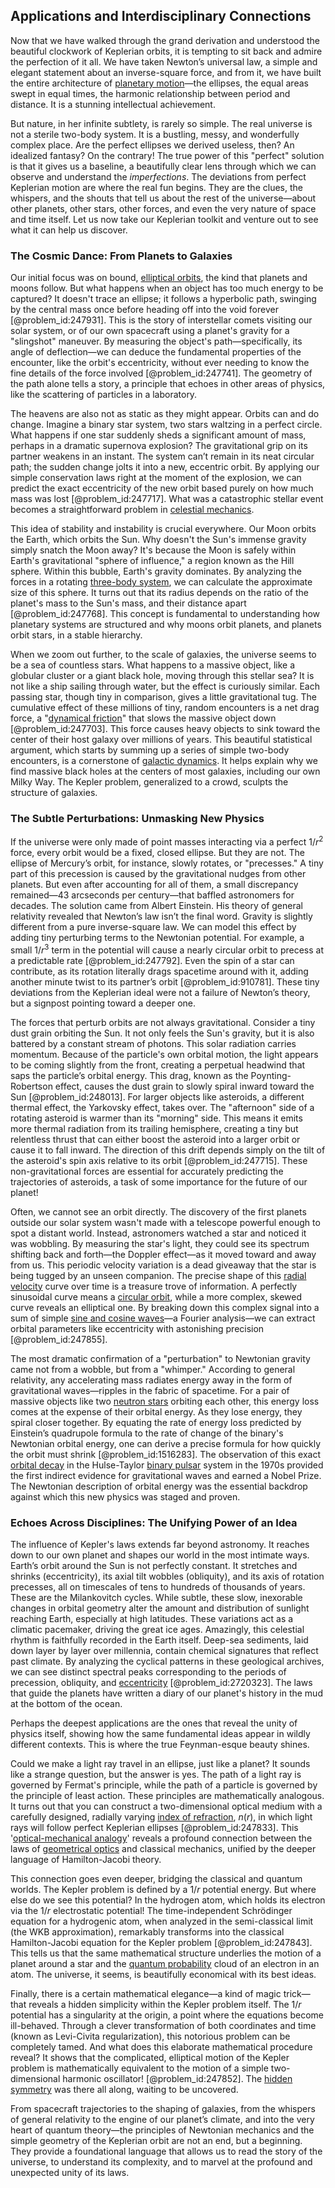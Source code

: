 ## Applications and Interdisciplinary Connections

Now that we have walked through the grand derivation and understood the beautiful clockwork of Keplerian orbits, it is tempting to sit back and admire the perfection of it all. We have taken Newton’s universal law, a simple and elegant statement about an inverse-square force, and from it, we have built the entire architecture of [planetary motion](@article_id:170401)—the ellipses, the equal areas swept in equal times, the harmonic relationship between period and distance. It is a stunning intellectual achievement.

But nature, in her infinite subtlety, is rarely so simple. The real universe is not a sterile two-body system. It is a bustling, messy, and wonderfully complex place. Are the perfect ellipses we derived useless, then? An idealized fantasy? On the contrary! The true power of this "perfect" solution is that it gives us a baseline, a beautifully clear lens through which we can observe and understand the *imperfections*. The deviations from perfect Keplerian motion are where the real fun begins. They are the clues, the whispers, and the shouts that tell us about the rest of the universe—about other planets, other stars, other forces, and even the very nature of space and time itself. Let us now take our Keplerian toolkit and venture out to see what it can help us discover.

### The Cosmic Dance: From Planets to Galaxies

Our initial focus was on bound, [elliptical orbits](@article_id:159872), the kind that planets and moons follow. But what happens when an object has too much energy to be captured? It doesn't trace an ellipse; it follows a hyperbolic path, swinging by the central mass once before heading off into the void forever [@problem_id:247931]. This is the story of interstellar comets visiting our solar system, or of our own spacecraft using a planet's gravity for a "slingshot" maneuver. By measuring the object's path—specifically, its angle of deflection—we can deduce the fundamental properties of the encounter, like the orbit's eccentricity, without ever needing to know the fine details of the force involved [@problem_id:247741]. The geometry of the path alone tells a story, a principle that echoes in other areas of physics, like the scattering of particles in a laboratory.

The heavens are also not as static as they might appear. Orbits can and do change. Imagine a binary star system, two stars waltzing in a perfect circle. What happens if one star suddenly sheds a significant amount of mass, perhaps in a dramatic supernova explosion? The gravitational grip on its partner weakens in an instant. The system can’t remain in its neat circular path; the sudden change jolts it into a new, eccentric orbit. By applying our simple conservation laws right at the moment of the explosion, we can predict the exact eccentricity of the new orbit based purely on how much mass was lost [@problem_id:247717]. What was a catastrophic stellar event becomes a straightforward problem in [celestial mechanics](@article_id:146895).

This idea of stability and instability is crucial everywhere. Our Moon orbits the Earth, which orbits the Sun. Why doesn't the Sun's immense gravity simply snatch the Moon away? It's because the Moon is safely within Earth's gravitational "sphere of influence," a region known as the Hill sphere. Within this bubble, Earth's gravity dominates. By analyzing the forces in a rotating [three-body system](@article_id:185575), we can calculate the approximate size of this sphere. It turns out that its radius depends on the ratio of the planet's mass to the Sun's mass, and their distance apart [@problem_id:247768]. This concept is fundamental to understanding how planetary systems are structured and why moons orbit planets, and planets orbit stars, in a stable hierarchy.

When we zoom out further, to the scale of galaxies, the universe seems to be a sea of countless stars. What happens to a massive object, like a globular cluster or a giant black hole, moving through this stellar sea? It is not like a ship sailing through water, but the effect is curiously similar. Each passing star, though tiny in comparison, gives a little gravitational tug. The cumulative effect of these millions of tiny, random encounters is a net drag force, a "[dynamical friction](@article_id:159122)" that slows the massive object down [@problem_id:247703]. This force causes heavy objects to sink toward the center of their host galaxy over millions of years. This beautiful statistical argument, which starts by summing up a series of simple two-body encounters, is a cornerstone of [galactic dynamics](@article_id:159625). It helps explain why we find massive black holes at the centers of most galaxies, including our own Milky Way. The Kepler problem, generalized to a crowd, sculpts the structure of galaxies.

### The Subtle Perturbations: Unmasking New Physics

If the universe were only made of point masses interacting via a perfect $1/r^2$ force, every orbit would be a fixed, closed ellipse. But they are not. The ellipse of Mercury’s orbit, for instance, slowly rotates, or "precesses." A tiny part of this precession is caused by the gravitational nudges from other planets. But even after accounting for all of them, a small discrepancy remained—43 arcseconds per century—that baffled astronomers for decades. The solution came from Albert Einstein. His theory of general relativity revealed that Newton’s law isn’t the final word. Gravity is slightly different from a pure inverse-square law. We can model this effect by adding tiny perturbing terms to the Newtonian potential. For example, a small $1/r^3$ term in the potential will cause a nearly circular orbit to precess at a predictable rate [@problem_id:247792]. Even the spin of a star can contribute, as its rotation literally drags spacetime around with it, adding another minute twist to its partner’s orbit [@problem_id:910781]. These tiny deviations from the Keplerian ideal were not a failure of Newton’s theory, but a signpost pointing toward a deeper one.

The forces that perturb orbits are not always gravitational. Consider a tiny dust grain orbiting the Sun. It not only feels the Sun's gravity, but it is also battered by a constant stream of photons. This solar radiation carries momentum. Because of the particle's own orbital motion, the light appears to be coming slightly from the front, creating a perpetual headwind that saps the particle’s orbital energy. This drag, known as the Poynting-Robertson effect, causes the dust grain to slowly spiral inward toward the Sun [@problem_id:248013]. For larger objects like asteroids, a different thermal effect, the Yarkovsky effect, takes over. The "afternoon" side of a rotating asteroid is warmer than its "morning" side. This means it emits more thermal radiation from its trailing hemisphere, creating a tiny but relentless thrust that can either boost the asteroid into a larger orbit or cause it to fall inward. The direction of this drift depends simply on the tilt of the asteroid's spin axis relative to its orbit [@problem_id:247715]. These non-gravitational forces are essential for accurately predicting the trajectories of asteroids, a task of some importance for the future of our planet!

Often, we cannot see an orbit directly. The discovery of the first planets outside our solar system wasn't made with a telescope powerful enough to spot a distant world. Instead, astronomers watched a star and noticed it was wobbling. By measuring the star's light, they could see its spectrum shifting back and forth—the Doppler effect—as it moved toward and away from us. This periodic velocity variation is a dead giveaway that the star is being tugged by an unseen companion. The precise shape of this [radial velocity](@article_id:159330) curve over time is a treasure trove of information. A perfectly sinusoidal curve means a [circular orbit](@article_id:173229), while a more complex, skewed curve reveals an elliptical one. By breaking down this complex signal into a sum of simple [sine and cosine waves](@article_id:180787)—a Fourier analysis—we can extract orbital parameters like eccentricity with astonishing precision [@problem_id:247855].

The most dramatic confirmation of a "perturbation" to Newtonian gravity came not from a wobble, but from a "whimper." According to general relativity, any accelerating mass radiates energy away in the form of gravitational waves—ripples in the fabric of spacetime. For a pair of massive objects like two [neutron stars](@article_id:139189) orbiting each other, this energy loss comes at the expense of their orbital energy. As they lose energy, they spiral closer together. By equating the rate of energy loss predicted by Einstein’s quadrupole formula to the rate of change of the binary's Newtonian orbital energy, one can derive a precise formula for how quickly the orbit must shrink [@problem_id:1516283]. The observation of this exact [orbital decay](@article_id:159770) in the Hulse-Taylor [binary pulsar](@article_id:157135) system in the 1970s provided the first indirect evidence for gravitational waves and earned a Nobel Prize. The Newtonian description of orbital energy was the essential backdrop against which this new physics was staged and proven.

### Echoes Across Disciplines: The Unifying Power of an Idea

The influence of Kepler's laws extends far beyond astronomy. It reaches down to our own planet and shapes our world in the most intimate ways. Earth’s orbit around the Sun is not perfectly constant. It stretches and shrinks (eccentricity), its axial tilt wobbles (obliquity), and its axis of rotation precesses, all on timescales of tens to hundreds of thousands of years. These are the Milankovitch cycles. While subtle, these slow, inexorable changes in orbital geometry alter the amount and distribution of sunlight reaching Earth, especially at high latitudes. These variations act as a climatic pacemaker, driving the great ice ages. Amazingly, this celestial rhythm is faithfully recorded in the Earth itself. Deep-sea sediments, laid down layer by layer over millennia, contain chemical signatures that reflect past climate. By analyzing the cyclical patterns in these geological archives, we can see distinct spectral peaks corresponding to the periods of precession, obliquity, and [eccentricity](@article_id:266406) [@problem_id:2720323]. The laws that guide the planets have written a diary of our planet's history in the mud at the bottom of the ocean.

Perhaps the deepest applications are the ones that reveal the unity of physics itself, showing how the same fundamental ideas appear in wildly different contexts. This is where the true Feynman-esque beauty shines.

Could we make a light ray travel in an ellipse, just like a planet? It sounds like a strange question, but the answer is yes. The path of a light ray is governed by Fermat's principle, while the path of a particle is governed by the principle of least action. These principles are mathematically analogous. It turns out that you can construct a two-dimensional optical medium with a carefully designed, radially varying [index of refraction](@article_id:168416), $n(r)$, in which light rays will follow perfect Keplerian ellipses [@problem_id:247833]. This '[optical-mechanical analogy](@article_id:177200)' reveals a profound connection between the laws of [geometrical optics](@article_id:175015) and classical mechanics, unified by the deeper language of Hamilton-Jacobi theory.

This connection goes even deeper, bridging the classical and quantum worlds. The Kepler problem is defined by a $1/r$ potential energy. But where else do we see this potential? In the hydrogen atom, which holds its electron via the $1/r$ electrostatic potential! The time-independent Schrödinger equation for a hydrogenic atom, when analyzed in the semi-classical limit (the WKB approximation), remarkably transforms into the classical Hamilton-Jacobi equation for the Kepler problem [@problem_id:247843]. This tells us that the same mathematical structure underlies the motion of a planet around a star and the [quantum probability](@article_id:184302) cloud of an electron in an atom. The universe, it seems, is beautifully economical with its best ideas.

Finally, there is a certain mathematical elegance—a kind of magic trick—that reveals a hidden simplicity within the Kepler problem itself. The $1/r$ potential has a singularity at the origin, a point where the equations become ill-behaved. Through a clever transformation of both coordinates and time (known as Levi-Civita regularization), this notorious problem can be completely tamed. And what does this elaborate mathematical procedure reveal? It shows that the complicated, elliptical motion of the Kepler problem is mathematically equivalent to the motion of a simple two-dimensional harmonic oscillator! [@problem_id:247852]. The [hidden symmetry](@article_id:168787) was there all along, waiting to be uncovered.

From spacecraft trajectories to the shaping of galaxies, from the whispers of general relativity to the engine of our planet’s climate, and into the very heart of quantum theory—the principles of Newtonian mechanics and the simple geometry of the Keplerian orbit are not an end, but a beginning. They provide a foundational language that allows us to read the story of the universe, to understand its complexity, and to marvel at the profound and unexpected unity of its laws.